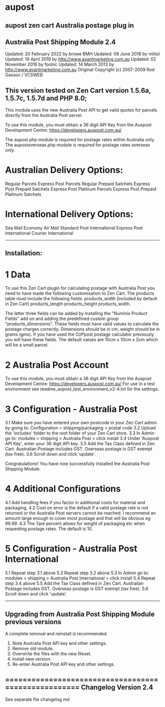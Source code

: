 # aupost
 aupost zen cart Australia postage plug in
----------------------------------
Australia Post Shipping Module 2.4
----------------------------------
Updated: 20 February 2022 by browe BMH
Updated: 08 June 2018 by millsii
Updated: 19 April 2018 by http://www.avantmarketing.com.au
Updated: 02 November 2016 by foobic
Updated: 14 March 2013 by http://www.avantmarketing.com.au
Original Copyright (c) 2007-2009 Rod Gasson / VCSWEB

This version tested on Zen Cart version 1.5.6a, 1.5.7c, 1.5.7d and PHP 8.0; 
----------------------------------

This module uses the new Australia Post API to get valid quotes for parcels directly from the Australia Post server.

To use this module, you must obtain a 36 digit API Key from the Auspost Development Centre:
 https://developers.auspost.com.au/
 
The aupost.php module is required for postage rates within Australia only.
The aupostoverseas.php module is required for postage rates overseas only.

Australian Delivery Options:
============================
Regular Parcels
Express Post Parcels
Regular Prepaid Satchels
Express Post Prepaid Satchels
Express Post Platinum Parcels 
Express Post Prepaid Platinum Satchels

International Delivery Options:
===============================
Sea Mail
Economy Air Mail
Standard Post International
Express Post International
Courier International

-------------
Installation:
-------------
1 Data
======
To use this Zen Cart plugin for calculating postage with Australia Post you need to have made the following customisation to Zen Cart.
The products table must include the following fields:
 products_width (included by default in Zen Cart)
 products_length
 products_height
 products_width.
 
 The latter three fields can be added by installing the "Numinix Product Fields" add on and adding the predefined custom group "products_dimensions".
 These fields must have valid values to calculate the postage charges correctly. Dimensions should be in cm, weight should be in grams (gms).
 If you have used the OzPpost postage calculator previously you will have these fields. The default values are 10cm x 10cm x 2cm which will be a small parcel.
 
2 Australia Post Account
=======================
To use this module, you must obtain a 36 digit API Key from the Auspost Development Centre:
 https://developers.auspost.com.au/
For use in a test environment see readme_aupost_test_environment_v2-4.txt for the settings.
 
3 Configuration - Australia Post
===============
3.1 Make sure you have entered your own postcode in your Zen Cart admin by going to: Configuration > shipping/packaging > postal code
3.2 Upload the 'includes' folder to the root folder of your Zen Cart store.
3.3 In Admin go to: modules > shipping > Australia Post > click install
3.4 Under 'Auspost API Key', enter your 36 digit API key.
3.5 Add the Tax Class defined in Zen Cart. Australian Postage includes GST. Overseas postage is GST exempt (tax free).
3.6 Scroll down and click 'update'.

Congratulations! You have now successfully installed the Australia Post Shipping Module.

4 Additional Configurations
=========================
4.1 Add handling fees if you factor in additional costs for material and packaging.
4.2 Cost on error is the default if a valid postage rate is not returned or the Australia Post servers cannot be reached. I recommend an amount large enough to cover most postage and that will be obvious eg 99.99.
4.3 The Tare percent allows for weight of packaging etc when requesting postage rates. The default is 10. 

5   Configuration - Australia Post International
================================================
5.1 Repeat step 3.1 above
5.2 Repeat step 3.2 above
5.3 In Admin go to: modules > shipping > Australia Post International > click install
5.4 Repeat step 3.4 above
5.5 Add the Tax Class defined in Zen Cart. Australian Postage includes GST. Overseas postage is GST exempt (tax free).
5.6 Scroll down and click 'update'.


-------------------------------------------------
Upgrading from Australia Post Shipping Module previous versions
-------------------------------------------------
A complete removal and reinstall is recommended.
1. Note Australia Post API key and other settings.
2. Remove old module.
3. Overwrite the files with the new fileset.
4. Install new version.
5. Re-enter Australia Post API key and other settings.

====================================================
Changelog Version 2.4
-------------------------------------------------
See separate file changelog.md


